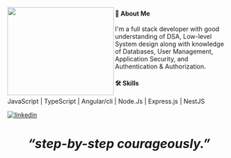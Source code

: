 
<image align='left' src="https://media2.giphy.com/media/bcKmIWkUMCjVm/giphy.gif?cid=ecf05e47nteje50d67d5b498ota3o2kcjmp0yxm5jummwb2p&rid=giphy.gif&ct=g" width="240" height="200" frameBorder="0"></image>



#### 🚀 About Me
I'm a full stack developer with good understanding of DSA, Low-level System design along with 
knowledge of Databases, User Management, Application Security, and Authentication & Authorization.


#### 🛠 Skills

JavaScript | TypeScript | Angular/cli | Node.Js | Express.js | NestJS


[![linkedin](https://img.shields.io/badge/linkedin-0A66C2?style=for-the-badge&logo=linkedin&logoColor=white)](https://www.linkedin.com/in/codesirohi/)

<h1 align='center'><i>“step-by-step courageously.”</i></h1>
